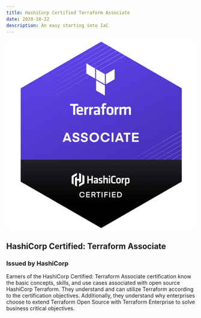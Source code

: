 ```yaml
---
title: HashiCorp Certified Terraform Associate
date: 2020-10-22
description: An easy starting into IaC 
---
```


![tf](./Terraform-Associate-Badge.png)

## HashiCorp Certified: Terraform Associate
### Issued by HashiCorp

Earners of the HashiCorp Certified: Terraform Associate certification know the basic concepts, skills, and use cases associated with open source HashiCorp Terraform. They understand and can utilize Terraform according to the certification objectives. Additionally, they understand why enterprises choose to extend Terraform Open Source with Terraform Enterprise to solve business critical objectives.